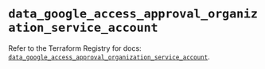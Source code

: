 # `data_google_access_approval_organization_service_account`

Refer to the Terraform Registry for docs: [`data_google_access_approval_organization_service_account`](https://registry.terraform.io/providers/hashicorp/google-beta/6.16.0/docs/data-sources/google_access_approval_organization_service_account).
